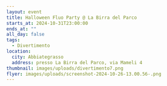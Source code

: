 ```yaml
---
layout: event
title: Halloween Fluo Party @ La Birra del Parco
starts_at: 2024-10-31T23:00:00
ends_at: ""
all_day: false
tags:
  - Divertimento
location:
  city: Abbiategrasso
  address: presso La Birra del Parco, via Mameli 4
thumbnail: images/uploads/divertimento7.png
flyer: images/uploads/screenshot-2024-10-26-13.00.56-.png
---
```


